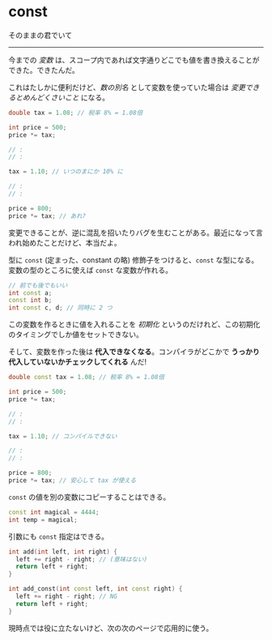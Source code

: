 # const

そのままの君でいて

---

今までの *変数* は、スコープ内であれば文字通りどこでも値を書き換えることができた。できたんだ。

これはたしかに便利だけど、*数の別名* として変数を使っていた場合は *変更できるとめんどくさいこと* になる。

```cpp
double tax = 1.08; // 税率 8% = 1.08倍

int price = 500;
price *= tax;

// :
// :

tax = 1.10; // いつのまにか 10% に

// :
// :

price = 800;
price *= tax; // あれ?
```

変更できることが、逆に混乱を招いたりバグを生むことがある。最近になって言われ始めたことだけど、本当だよ。

型に `const` (定まった、constant の略) 修飾子をつけると、`const` な型になる。変数の型のところに使えば `const` な変数が作れる。

```cpp
// 前でも後でもいい
int const a;
const int b;
int const c, d; // 同時に 2 つ
```

この変数を作るときに値を入れることを *初期化* というのだけれど、この初期化のタイミングでしか値をセットできない。

そして、変数を作った後は **代入できなくなる**。コンパイラがどこかで **うっかり代入していないかチェックしてくれる** んだ!

```cpp
double const tax = 1.08; // 税率 8% = 1.08倍

int price = 500;
price *= tax;

// :
// :

tax = 1.10; // コンパイルできない

// :
// :

price = 800;
price *= tax; // 安心して tax が使える
```

`const` の値を別の変数にコピーすることはできる。

```cpp
const int magical = 4444;
int temp = magical;
```

引数にも `const` 指定はできる。

```cpp
int add(int left, int right) {
  left += right - right; // (意味はない)
  return left + right;
}

int add_const(int const left, int const right) {
  left += right - right; // NG
  return left + right;
}
```

現時点では役に立たないけど、次の次のページで応用的に使う。
